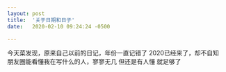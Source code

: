 ```yaml
---
layout: post
title:  '关于日期和日子'
date:   2020-02-10 09:24:24 -0500

---
```


今天菜发现，原来自己以前的日记，年份一直记错了
2020已经来了，却不自知
朋友圈能看懂我在写什么的人，寥寥无几
但还是有人懂
就足够了
